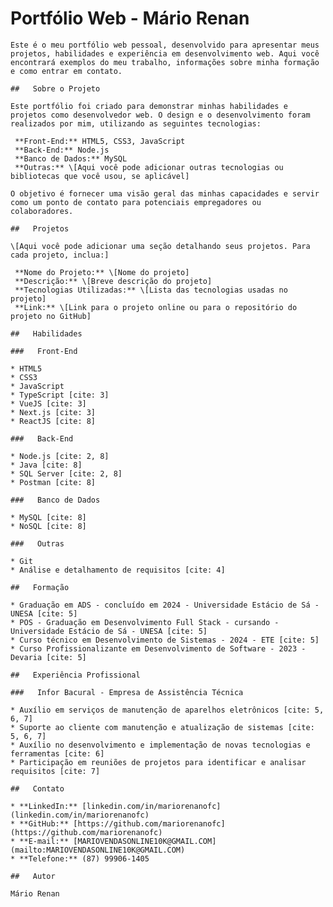 #   Portfólio Web - Mário Renan

    Este é o meu portfólio web pessoal, desenvolvido para apresentar meus projetos, habilidades e experiência em desenvolvimento web. Aqui você encontrará exemplos do meu trabalho, informações sobre minha formação e como entrar em contato.

    ##   Sobre o Projeto

    Este portfólio foi criado para demonstrar minhas habilidades e projetos como desenvolvedor web. O design e o desenvolvimento foram realizados por mim, utilizando as seguintes tecnologias:

     **Front-End:** HTML5, CSS3, JavaScript
     **Back-End:** Node.js
     **Banco de Dados:** MySQL
     **Outras:** \[Aqui você pode adicionar outras tecnologias ou bibliotecas que você usou, se aplicável]

    O objetivo é fornecer uma visão geral das minhas capacidades e servir como um ponto de contato para potenciais empregadores ou colaboradores.

    ##   Projetos

    \[Aqui você pode adicionar uma seção detalhando seus projetos. Para cada projeto, inclua:]

     **Nome do Projeto:** \[Nome do projeto]
     **Descrição:** \[Breve descrição do projeto]
     **Tecnologias Utilizadas:** \[Lista das tecnologias usadas no projeto]
     **Link:** \[Link para o projeto online ou para o repositório do projeto no GitHub]

    ##   Habilidades

    ###   Front-End

    * HTML5
    * CSS3
    * JavaScript
    * TypeScript [cite: 3]
    * VueJS [cite: 3]
    * Next.js [cite: 3]
    * ReactJS [cite: 8]

    ###   Back-End

    * Node.js [cite: 2, 8]
    * Java [cite: 8]
    * SQL Server [cite: 2, 8]
    * Postman [cite: 8]

    ###   Banco de Dados

    * MySQL [cite: 8]
    * NoSQL [cite: 8]

    ###   Outras

    * Git
    * Análise e detalhamento de requisitos [cite: 4]

    ##   Formação

    * Graduação em ADS - concluído em 2024 - Universidade Estácio de Sá - UNESA [cite: 5]
    * POS - Graduação em Desenvolvimento Full Stack - cursando - Universidade Estácio de Sá - UNESA [cite: 5]
    * Curso técnico em Desenvolvimento de Sistemas - 2024 - ETE [cite: 5]
    * Curso Profissionalizante em Desenvolvimento de Software - 2023 - Devaria [cite: 5]

    ##   Experiência Profissional

    ###   Infor Bacural - Empresa de Assistência Técnica

    * Auxílio em serviços de manutenção de aparelhos eletrônicos [cite: 5, 6, 7]
    * Suporte ao cliente com manutenção e atualização de sistemas [cite: 5, 6, 7]
    * Auxílio no desenvolvimento e implementação de novas tecnologias e ferramentas [cite: 6]
    * Participação em reuniões de projetos para identificar e analisar requisitos [cite: 7]

    ##   Contato

    * **LinkedIn:** [linkedin.com/in/mariorenanofc](linkedin.com/in/mariorenanofc)
    * **GitHub:** [https://github.com/mariorenanofc](https://github.com/mariorenanofc)
    * **E-mail:** [MARIOVENDASONLINE10K@GMAIL.COM](mailto:MARIOVENDASONLINE10K@GMAIL.COM)
    * **Telefone:** (87) 99906-1405

    ##   Autor

    Mário Renan